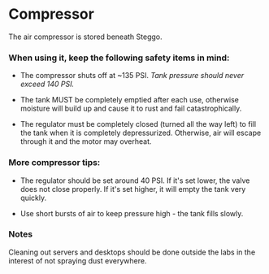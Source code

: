 # Compressor

The air compressor is stored beneath Steggo.

### When using it, keep the following safety items in mind:

- The compressor shuts off at ~135 PSI. *Tank pressure should never exceed 
140 PSI.*

- The tank MUST be completely emptied after each use, otherwise moisture will
build up and cause it to rust and fail catastrophically.

- The regulator must be completely closed (turned all the way left) to fill the
tank when it is completely depressurized. Otherwise, air will escape through it
and the motor may overheat.


### More compressor tips:

- The regulator should be set around 40 PSI. If it's set lower, the valve does
not close properly. If it's set higher, it will empty the tank very quickly.

- Use short bursts of air to keep pressure high - the tank fills slowly.


### Notes
Cleaning out servers and desktops should be done outside the labs in the interest of not spraying dust everywhere.
